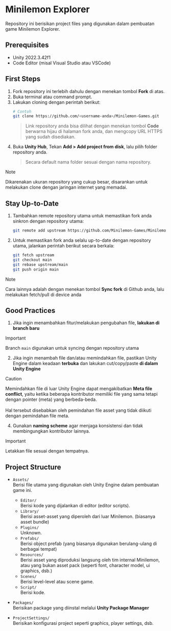 # Minilemon Explorer
Repository ini berisikan project files yang digunakan dalam pembuatan game Minilemon Explorer.

## Prerequisites
- Unity 2022.3.42f1
- Code Editor (misal Visual Studio atau VSCode)

## First Steps
1. Fork repository ini terlebih dahulu dengan menekan tombol **Fork** di atas.
2. Buka terminal atau command prompt.
3. Lakukan cloning dengan perintah berikut:
    ```sh
    # Contoh
    git clone https://github.com/<username-anda>/Minilemon-Games.git
    ```
    > Link repository anda bisa dilihat dengan menekan tombol **Code** berwarna hijau di halaman fork anda, dan mengcopy URL HTTPS yang sudah disediakan.
4. Buka **Unity Hub**, Tekan **Add > Add project from disk**, lalu pilih folder repository anda.
    > Secara default nama folder sesuai dengan nama repository.
> [!NOTE]
> Dikarenakan ukuran repository yang cukup besar, disarankan untuk melakukan clone dengan jaringan internet yang memadai.

## Stay Up-to-Date
1. Tambahkan remote repository utama untuk memastikan fork anda sinkron dengan repository utama:
    ```sh
    git remote add upstream https://github.com/Minilemon-Games/Minilemon-Games.git
    ```
2. Untuk memastikan fork anda selalu up-to-date dengan repository utama, jalankan perintah berikut secara berkala:
    ```sh
    git fetch upstream
    git checkout main
    git rebase upstream/main
    git push origin main
    ```
> [!NOTE]
> Cara lainnya adalah dengan menekan tombol **Sync fork** di Github anda, lalu melakukan fetch/pull di device anda

## Good Practices
1. Jika ingin menambahkan fitur/melakukan pengubahan file, **lakukan di branch baru**
> [!IMPORTANT]
> Branch `main` digunakan untuk syncing dengan repository utama
2. Jika ingin menambah file dan/atau memindahkan file, pastikan Unity Engine dalam keadaan **terbuka** dan lakukan cut/copy/paste **di dalam Unity Engine**
> [!CAUTION]
> Memindahkan file di luar Unity Engine dapat mengakibatkan **Meta file conflict**, yaitu ketika beberapa kontributor memiliki file yang sama tetapi dengan pointer (meta) yang berbeda-beda.\
> \
> Hal tersebut disebabkan oleh pemindahan file asset yang tidak diikuti dengan pemindahan file meta.
4. Gunakan **naming scheme** agar menjaga konsistensi dan tidak membingungkan kontributor lainnya.
> [!IMPORTANT]
> Letakkan file sesuai dengan tempatnya.

## Project Structure
- `Assets/`\
Berisi file utama yang digunakan oleh Unity Engine dalam pembuatan game ini.
    - `Editor/`\
    Berisi kode yang dijalankan di editor (editor scripts).
    - `Library/`\
    Berisi asset-asset yang diperoleh dari luar Minilemon. (biasanya asset bundle)
    - `Plugins/`\
    Unknown.
    - `Prefabs/`\
    Berisi object prefab (yang biasanya digunakan berulang-ulang di berbagai tempat)
    - `Resources/`\
    Berisi asset yang diproduksi langsung oleh tim internal Minilemon, atau yang bukan asset pack (seperti font, character model, ui graphics, dsb.)
    - `Scenes/`\
    Berisi level-level atau scene game.
    - `Script/`\
    Berisi kode.

- `Packages/`\
Berisikan package yang diinstal melalui **Unity Package Manager**
- `ProjectSettings/`\
Berisikan konfigurasi project seperti graphics, player settings, dsb.
